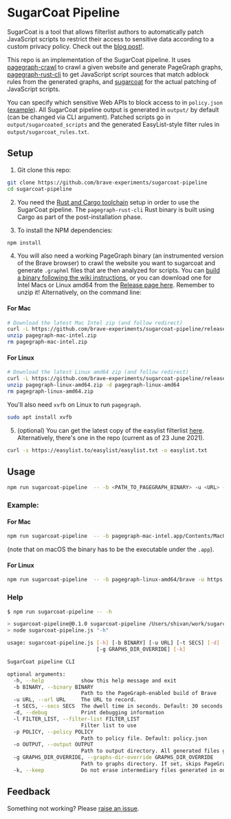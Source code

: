 # SugarCoat Pipeline

SugarCoat is a tool that allows filterlist authors to automatically patch JavaScript scripts to restrict their access to sensitive data according to a custom privacy policy. Check out the [blog post!](TODO).

This repo is an implementation of the SugarCoat pipeline. It uses [pagegraph-crawl](https://github.com/brave-experiments/pagegraph-crawl) to crawl a given website and generate PageGraph graphs, [pagegraph-rust-cli](https://github.com/brave-experiments/pagegraph-rust/tree/main/pagegraph-cli) to get JavaScript script sources that match adblock rules from the generated graphs, and [sugarcoat](https://github.com/brave-experiments/sugarcoat) for the actual patching of JavaScript scripts. 

You can specify which sensitive Web APIs to block access to in `policy.json` ([example](https://github.com/brave-experiments/sugarcoat-pipeline/blob/main/policy.json)). All SugarCoat pipeline output is generated in `output/` by default (can be changed via CLI argument). Patched scripts go in `output/sugarcoated_scripts` and the generated EasyList-style filter rules in `output/sugarcoat_rules.txt`.

## Setup

1. Git clone this repo:

```bash
git clone https://github.com/brave-experiments/sugarcoat-pipeline
cd sugarcoat-pipeline
```

2. You need the [Rust and Cargo toolchain](https://doc.rust-lang.org/cargo/getting-started/installation.html) setup in order to use the SugarCoat pipeline. The `pagegraph-rust-cli` Rust binary is built using Cargo as part of the post-installation phase. 

3. To install the NPM dependencies:

```bash
npm install
```

4. You will also need a working PageGraph binary (an instrumented version of the Brave browser) to crawl the website you want to sugarcoat and generate `.graphml` files that are then analyzed for scripts. You can [build a binary following the wiki instructions](https://github.com/brave/brave-browser/wiki/PageGraph), or you can download one for Intel Macs or Linux amd64 from the [Release page here](https://github.com/brave-experiments/sugarcoat-pipeline/releases/latest). Remember to unzip it! Alternatively, on the command line:

#### For Mac
```bash
# Download the latest Mac Intel zip (and follow redirect)
curl -L https://github.com/brave-experiments/sugarcoat-pipeline/releases/latest/download/pagegraph-mac-intel.zip -o pagegraph-mac-intel.zip
unzip pagegraph-mac-intel.zip
rm pagegraph-mac-intel.zip
```

#### For Linux
```bash
# Download the latest Linux amd64 zip (and follow redirect)
curl -L https://github.com/brave-experiments/sugarcoat-pipeline/releases/latest/download/pagegraph-linux-amd64.zip -o pagegraph-linux-amd64.zip
unzip pagegraph-linux-amd64.zip -d pagegraph-linux-amd64
rm pagegraph-linux-amd64.zip
```

You'll also need `xvfb` on Linux to run `pagegraph`. 
```bash
sudo apt install xvfb
```

5. (optional) You can get the latest copy of the easylist filterlist [here](https://easylist.to/easylist/easylist.txt). Alternatively, there's one in the repo (current as of 23 June 2021). 

```bash
curl -s https://easylist.to/easylist/easylist.txt -o easylist.txt
```

## Usage
```bash
npm run sugarcoat-pipeline  -- -b <PATH_TO_PAGEGRAPH_BINARY> -u <URL> -t <SECS_TO_RUN_PAGEGRAPH> -l <FILTERLIST>
```


### Example:

#### For Mac
```bash
npm run sugarcoat-pipeline  -- -b pagegraph-mac-intel.app/Contents/MacOS/Brave\ Browser\ Development -u https://microsoft.com  -t 5 -l easylist.txt
```
(note that on macOS the binary has to be the executable under the `.app`).

#### For Linux
```bash
npm run sugarcoat-pipeline  -- -b pagegraph-linux-amd64/brave -u https://microsoft.com  -t 5 -l easylist.txt
```

### Help
```bash
$ npm run sugarcoat-pipeline -- -h

> sugarcoat-pipeline@0.1.0 sugarcoat-pipeline /Users/shivan/work/sugarcoat-experiments/sugarcoat-pipeline
> node sugarcoat-pipeline.js "-h"

usage: sugarcoat-pipeline.js [-h] [-b BINARY] [-u URL] [-t SECS] [-d] -l FILTER_LIST [-p POLICY] [-o OUTPUT]
                             [-g GRAPHS_DIR_OVERRIDE] [-k]

SugarCoat pipeline CLI

optional arguments:
  -h, --help            show this help message and exit
  -b BINARY, --binary BINARY
                        Path to the PageGraph-enabled build of Brave
  -u URL, --url URL     The URL to record.
  -t SECS, --secs SECS  The dwell time in seconds. Default: 30 seconds
  -d, --debug           Print debugging information
  -l FILTER_LIST, --filter-list FILTER_LIST
                        Filter list to use
  -p POLICY, --policy POLICY
                        Path to policy file. Default: policy.json
  -o OUTPUT, --output OUTPUT
                        Path to output directory. All generated files go here. Default: output
  -g GRAPHS_DIR_OVERRIDE, --graphs-dir-override GRAPHS_DIR_OVERRIDE
                        Path to graphs directory. If set, skips PageGraph generation
  -k, --keep            Do not erase intermediary files generated in output for sugarcoat
```

## Feedback

Something not working? Please [raise an issue](https://github.com/brave-experiments/sugarcoat-pipeline/issues).
